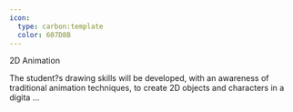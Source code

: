 ```yaml
---
icon:
  type: carbon:template
  color: 607D8B
---
```

2D Animation

The student?s drawing skills will be developed, with an awareness of traditional animation techniques, to create 2D objects and characters in a digita ... 
